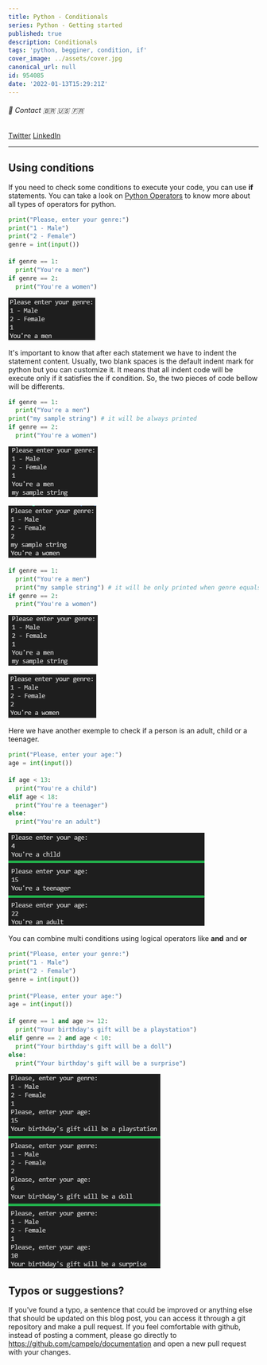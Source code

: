 ```yaml
---
title: Python - Conditionals
series: Python - Getting started
published: true
description: Conditionals
tags: 'python, begginer, condition, if'
cover_image: ../assets/cover.jpg
canonical_url: null
id: 954085
date: '2022-01-13T15:29:21Z'
---
```


###### :postbox: Contact :brazil: :us: :fr:

[Twitter](https://twitter.com/campelo87)
[LinkedIn](https://www.linkedin.com/in/flavio-campelo/?locale=en_US)

---

## Using conditions

If you need to check some conditions to execute your code, you can use **if** statements. You can take a look on [Python Operators](https://www.w3schools.com/python/python_operators.asp) to know more about all types of operators for python.

```python
print("Please, enter your genre:")
print("1 - Male")
print("2 - Female")
genre = int(input())

if genre == 1:
  print("You're a men")
if genre == 2:
  print("You're a women")
```

![Image 1](./assets/img1.png)

It's important to know that after each statement we have to indent the statement content. Usually, two blank spaces is the default indent mark for python but you can customize it. It means that all indent code will be execute only if it satisfies the if condition. So, the two pieces of code bellow will be differents.

```python
if genre == 1:
  print("You're a men")
print("my sample string") # it will be always printed 
if genre == 2:
  print("You're a women")
```

![Image 2](./assets/img2.png)

![Image 3](./assets/img3.png)

```python
if genre == 1:
  print("You're a men")
  print("my sample string") # it will be only printed when genre equals 1
if genre == 2:
  print("You're a women")
```

![Image 2](./assets/img2.png)

![Image 4](./assets/img4.png)

Here we have another exemple to check if a person is an adult, child or a teenager.

```python
print("Please, enter your age:")
age = int(input())

if age < 13:
  print("You're a child")
elif age < 18:
  print("You're a teenager")
else:
  print("You're an adult")
```

![Image 5](./assets/img5.png)

You can combine multi conditions using logical operators like **and** and **or**

```python
print("Please, enter your genre:")
print("1 - Male")
print("2 - Female")
genre = int(input())

print("Please, enter your age:")
age = int(input())

if genre == 1 and age >= 12:
  print("Your birthday's gift will be a playstation")
elif genre == 2 and age < 10:
  print("Your birthday's gift will be a doll")
else:
  print("Your birthday's gift will be a surprise")
```

![Image 6](./assets/img6.png)

## Typos or suggestions?

If you've found a typo, a sentence that could be improved or anything else that should be updated on this blog post, you can access it through a git repository and make a pull request. If you feel comfortable with github, instead of posting a comment, please go directly to https://github.com/campelo/documentation and open a new pull request with your changes.
